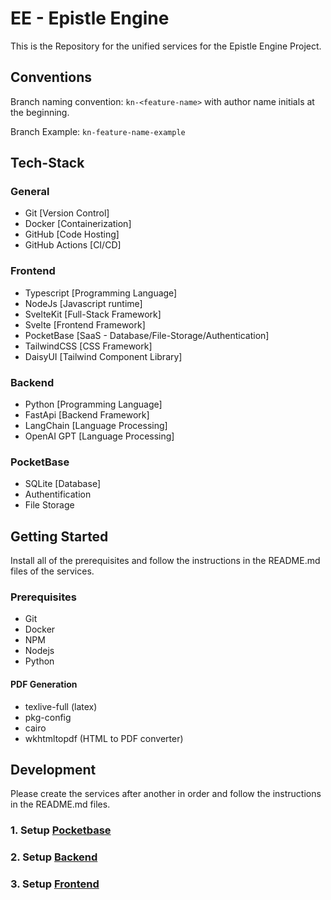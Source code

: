 # EE - Epistle Engine

This is the Repository for the unified services for the Epistle Engine Project.

## Conventions

Branch naming convention: `kn-<feature-name>` with author name initials at the beginning.

Branch Example: `kn-feature-name-example`

## Tech-Stack

### General

- Git [Version Control]
- Docker [Containerization]
- GitHub [Code Hosting]
- GitHub Actions [CI/CD]

### Frontend

- Typescript [Programming Language]
- NodeJs [Javascript runtime]
- SvelteKit [Full-Stack Framework]
- Svelte [Frontend Framework]
- PocketBase [SaaS - Database/File-Storage/Authentication]
- TailwindCSS [CSS Framework]
- DaisyUI [Tailwind Component Library]

### Backend

- Python [Programming Language]
- FastApi [Backend Framework]
- LangChain [Language Processing]
- OpenAI GPT [Language Processing]

### PocketBase

- SQLite [Database]
- Authentification
- File Storage

## Getting Started

Install all of the prerequisites and follow the instructions in the README.md files of the services.

### Prerequisites

- Git
- Docker
- NPM
- Nodejs
- Python

#### PDF Generation

- texlive-full (latex)
- pkg-config
- cairo
- wkhtmltopdf (HTML to PDF converter)

## Development

Please create the services after another in order and follow the instructions in the README.md files.

### 1. Setup [Pocketbase](pocketbase/README.md)

### 2. Setup [Backend](backend/README.md)

### 3. Setup [Frontend](frontend/README.md)
